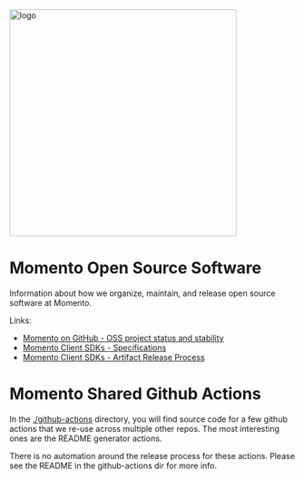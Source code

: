 <img src="https://docs.momentohq.com/img/logo.svg" alt="logo" width="400"/>

# Momento Open Source Software

Information about how we organize, maintain, and release open source software at Momento.

Links:
* [Momento on GitHub - OSS project status and stability](./docs/momento-on-github.md)
* [Momento Client SDKs - Specifications](./docs/client-specifications/README.md)
* [Momento Client SDKs - Artifact Release Process](./docs/momento-sdk-release-process.md)

# Momento Shared Github Actions

In the [./github-actions](./github-actions) directory, you will find source code for a few
github actions that we re-use across multiple other repos. The most interesting ones are the
README generator actions.

There is no automation around the release process for these actions. Please see the README
in the github-actions dir for more info.

